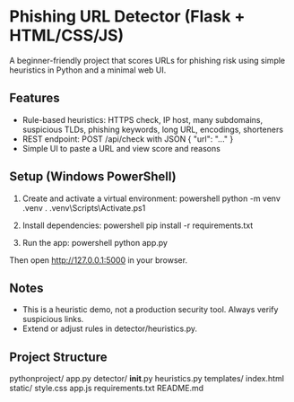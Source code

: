 Phishing URL Detector (Flask + HTML/CSS/JS)
==========================================

A beginner-friendly project that scores URLs for phishing risk using simple heuristics in Python and a minimal web UI.

Features
--------
- Rule-based heuristics: HTTPS check, IP host, many subdomains, suspicious TLDs, phishing keywords, long URL, encodings, shorteners
- REST endpoint: POST /api/check with JSON { "url": "..." }
- Simple UI to paste a URL and view score and reasons

Setup (Windows PowerShell)
--------------------------
1. Create and activate a virtual environment:
   powershell
   python -m venv .venv
   . .venv\Scripts\Activate.ps1

2. Install dependencies:
   powershell
   pip install -r requirements.txt

3. Run the app:
   powershell
   python app.py

Then open http://127.0.0.1:5000 in your browser.

Notes
-----
- This is a heuristic demo, not a production security tool. Always verify suspicious links.
- Extend or adjust rules in detector/heuristics.py.

Project Structure
-----------------
pythonproject/
  app.py
  detector/
    __init__.py
    heuristics.py
  templates/
    index.html
  static/
    style.css
    app.js
  requirements.txt
  README.md


